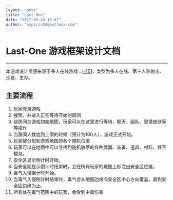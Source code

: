 ```yaml
---
layout: "post"
title: "Last-One"
date: "2017-03-24 15:47"
author: "aspirin2d@outlook.com"
---
```

# Last-One 游戏框架设计文档
---
本游戏设计灵感来源于多人在线游戏：[H1Z1][f7c818d1]，类型为多人在线、第三人称射击、沙盒、生存。

## 主要流程
1. 玩家登录游戏
1. 搜索，并进入正在等待开始的房间
1. 该房间为游戏初始地图，玩家可以在这里进行等待、聊天、组队、更换皮肤等等操作
1. 当房间人数达到上限的时候（预计为100人），游戏正式开始。
1. 玩家被分配到游戏地图的各个随机位置
1. 玩家可以在地图中可以寻找到随机散落的各种武器、装备、道具、材料、甚至载具。
1. 安全区显示倒计时开始。
1. 当安全期显示倒计时结束时，会在所有玩家的地图上标注出安全区位置。
1. 毒气入侵倒计时开始。
1. 当毒气入侵倒计时结束时，毒气会从地图边缘向安全区中心方向覆盖，直到安全区边缘为止。
1. 所有处在毒气范围中的玩家，会受到中毒伤害

  [image_src]: ./CKfZCuLVAAEFwX8.jpg "image_src"
  [f7c818d1]: https://www.douyu.com/directory/game/H1Z1 "H1Z1"
